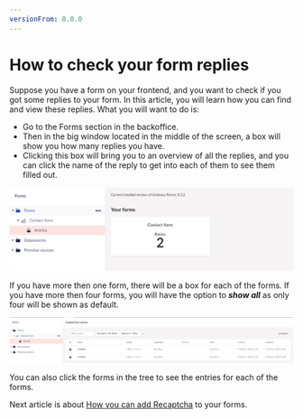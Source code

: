 ```yaml
---
versionFrom: 8.0.0
---
```


# How to check your form replies

Suppose you have a form on your frontend, and you want to check if you got some replies to your form. In this article, you will learn how you can find and view these replies.
What you will want to do is:

* Go to the Forms section in the backoffice.
* Then in the big window located in the middle of the screen, a box will show you how many replies you have.
* Clicking this box will bring you to an overview of all the replies, and you can click the name of the reply to get into each of them to see them filled out.

![One form](images/Replies-amount.png)

If you have more then one form, there will be a box for each of the forms. If you have more then four forms, you will have the option to ***show all*** as only four will be shown as default. 

![multiple forms](images/Replies-entries.png)

You can also click the forms in the tree to see the entries for each of the forms.

Next article is about [How you can add Recaptcha](../Recaptcha) to your forms.
